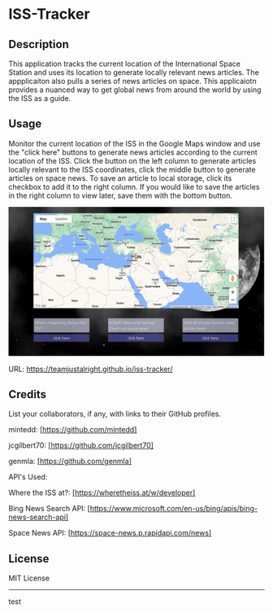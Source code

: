 # ISS-Tracker

## Description

This application tracks the current location of the International Space Station and uses its location to generate locally relevant news articles. The appplicaiton also pulls a series of news articles on space. This applicaiotn provides a nuanced way to get global news from around the world by using the ISS as a guide.  

## Usage

Monitor the current location of the ISS in the Google Maps window and use the "click here" buttons to generate news articles according to the current location of the ISS. Click the button on the left column to generate articles locally relevant to the ISS coordinates, click the middle button to generate articles on space news. To save an article to local storage, click its checkbox to add it to the right column. If you would like to save the articles in the right column to view later, save them with the bottom button.

![screenshot of website with map and news article generation buttons](/assets/img/App-Screenshot.jpg)

URL: https://teamjustalright.github.io/iss-tracker/

## Credits

List your collaborators, if any, with links to their GitHub profiles.

mintedd: [https://github.com/mintedd]

jcgilbert70: [https://github.com/jcgilbert70]

genmla: [https://github.com/genmla]

API's Used:

Where the ISS at?: [https://wheretheiss.at/w/developer]

Bing News Search API: [https://www.microsoft.com/en-us/bing/apis/bing-news-search-api]

Space News API: [https://space-news.p.rapidapi.com/news]

## License

MIT License

---

test
